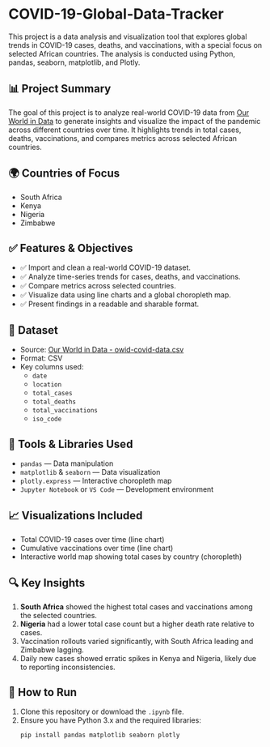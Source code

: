 # COVID-19-Global-Data-Tracker

This project is a data analysis and visualization tool that explores global trends in COVID-19 cases, deaths, and vaccinations, with a special focus on selected African countries. The analysis is conducted using Python, pandas, seaborn, matplotlib, and Plotly.

## 📊 Project Summary

The goal of this project is to analyze real-world COVID-19 data from [Our World in Data](https://ourworldindata.org/covid-data) to generate insights and visualize the impact of the pandemic across different countries over time. It highlights trends in total cases, deaths, vaccinations, and compares metrics across selected African countries.

## 🌍 Countries of Focus

- South Africa  
- Kenya  
- Nigeria  
- Zimbabwe  

## ✅ Features & Objectives

- ✅ Import and clean a real-world COVID-19 dataset.
- ✅ Analyze time-series trends for cases, deaths, and vaccinations.
- ✅ Compare metrics across selected countries.
- ✅ Visualize data using line charts and a global choropleth map.
- ✅ Present findings in a readable and sharable format.

## 📁 Dataset

- Source: [Our World in Data - owid-covid-data.csv](https://ourworldindata.org/covid-data)
- Format: CSV
- Key columns used:
  - `date`
  - `location`
  - `total_cases`
  - `total_deaths`
  - `total_vaccinations`
  - `iso_code`

## 🧪 Tools & Libraries Used

- `pandas` — Data manipulation  
- `matplotlib` & `seaborn` — Data visualization  
- `plotly.express` — Interactive choropleth map  
- `Jupyter Notebook` or `VS Code` — Development environment  

## 📈 Visualizations Included

- Total COVID-19 cases over time (line chart)
- Cumulative vaccinations over time (line chart)
- Interactive world map showing total cases by country (choropleth)

## 🔍 Key Insights

1. **South Africa** showed the highest total cases and vaccinations among the selected countries.
2. **Nigeria** had a lower total case count but a higher death rate relative to cases.
3. Vaccination rollouts varied significantly, with South Africa leading and Zimbabwe lagging.
4. Daily new cases showed erratic spikes in Kenya and Nigeria, likely due to reporting inconsistencies.

## 📌 How to Run

1. Clone this repository or download the `.ipynb` file.
2. Ensure you have Python 3.x and the required libraries:
   ```bash
   pip install pandas matplotlib seaborn plotly
